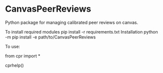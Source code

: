# CanvasPeerReviews
Python package for managing calibrated peer reviews on canvas.

To install required modules pip install -r requirements.txt
Installation python -m pip install -e path/to/CanvasPeerReviews

To use:

from cpr import *

cprhelp()
